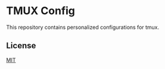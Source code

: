 # TMUX Config

This repository contains personalized configurations for tmux.

## License

[MIT](LICENSE)
